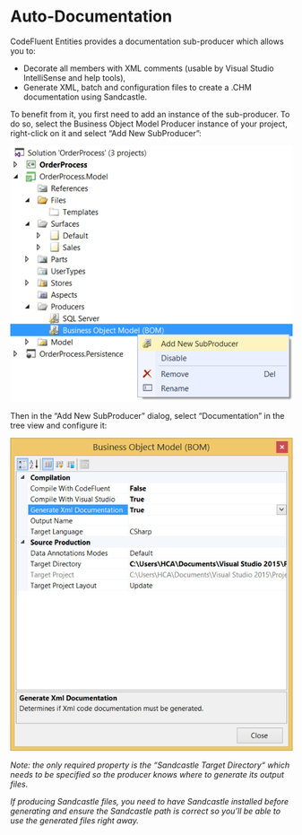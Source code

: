 # Auto-Documentation

CodeFluent Entities provides a documentation sub-producer which allows you to:
* Decorate all members with XML comments (usable by Visual Studio IntelliSense and help tools),
* Generate XML, batch and configuration files to create a .CHM documentation using Sandcastle.

To benefit from it, you first need to add an instance of the sub-producer. To do so, select the Business Object Model Producer instance of your project, right-click on it and select “Add New SubProducer”:

![](img/auto-trace-01.png)

Then in the “Add New SubProducer” dialog, select “Documentation” in the tree view and configure it:

![](img/auto-documentation-02.png)

*Note: the only required property is the “Sandcastle Target Directory“ which needs to be specified so the producer knows where to generate its output files.*

*If producing Sandcastle files, you need to have Sandcastle installed before generating and ensure the Sandcastle path is correct so you’ll be able to use the generated files right away.*